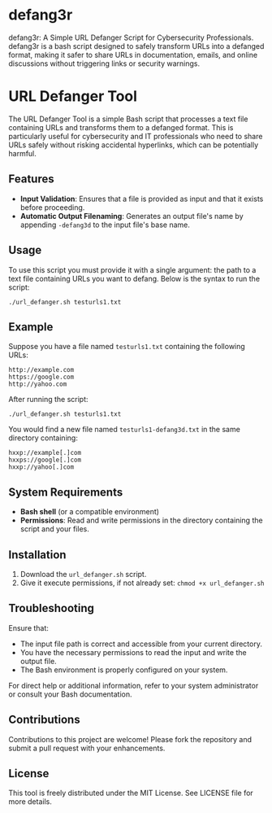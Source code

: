 # defang3r
defang3r: A Simple URL Defanger Script for Cybersecurity Professionals. defang3r is a bash script designed to safely transform URLs into a defanged format, making it safer to share URLs in documentation, emails, and online discussions without triggering links or security warnings.

# URL Defanger Tool

The URL Defanger Tool is a simple Bash script that processes a text file containing URLs and transforms them to a defanged format. This is particularly useful for cybersecurity and IT professionals who need to share URLs safely without risking accidental hyperlinks, which can be potentially harmful.

## Features

- **Input Validation**: Ensures that a file is provided as input and that it exists before proceeding.
- **Automatic Output Filenaming**: Generates an output file's name by appending `-defang3d` to the input file's base name.
  
## Usage

To use this script you must provide it with a single argument: the path to a text file containing URLs you want to defang. Below is the syntax to run the script:

`./url_defanger.sh testurls1.txt`

## Example

Suppose you have a file named `testurls1.txt` containing the following URLs:
```
http://example.com
https://google.com
http://yahoo.com
```

After running the script:

`./url_defanger.sh testurls1.txt`

You would find a new file named `testurls1-defang3d.txt` in the same directory containing:
```
hxxp://example[.]com
hxxps://google[.]com 
hxxp://yahoo[.]com
```

## System Requirements

- **Bash shell** (or a compatible environment)
- **Permissions**: Read and write permissions in the directory containing the script and your files.

## Installation

1. Download the `url_defanger.sh` script.
2. Give it execute permissions, if not already set: `chmod +x url_defanger.sh`

## Troubleshooting

Ensure that:
- The input file path is correct and accessible from your current directory.
- You have the necessary permissions to read the input and write the output file.
- The Bash environment is properly configured on your system.

For direct help or additional information, refer to your system administrator or consult your Bash documentation.

## Contributions

Contributions to this project are welcome! Please fork the repository and submit a pull request with your enhancements.

## License

This tool is freely distributed under the MIT License. See LICENSE file for more details.